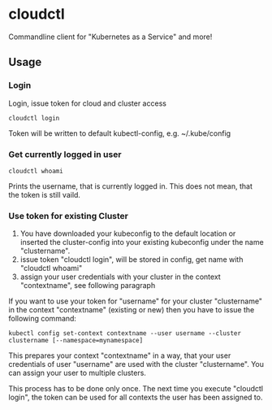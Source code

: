 # cloudctl

Commandline client for "Kubernetes as a Service" and more!

## Usage

### Login

Login, issue token for cloud and cluster access
~~~~
cloudctl login
~~~~

Token will be written to default kubectl-config, e.g. ~/.kube/config

### Get currently logged in user

~~~~
cloudctl whoami
~~~~

Prints the username, that is currently logged in. This does not mean, that the token is still vaild.

### Use token for existing Cluster

1. You have downloaded your kubeconfig to the default location or inserted the cluster-config into your existing kubeconfig under the name "clustername".
2. issue token "cloudctl login", will be stored in config, get name with "cloudctl whoami"
3. assign your user credentials with your cluster in the context "contextname", see following paragraph 

If you want to use your token for "username" for your cluster "clustername" in the context "contextname" (existing or new) then you have to issue the following command:
~~~~
kubectl config set-context contextname --user username --cluster clustername [--namespace=mynamespace]
~~~~

This prepares your context "contextname" in a way, that your user credentials of user "username" are used with the cluster "clustername".
You can assign your user to multiple clusters.

This process has to be done only once. The next time you execute "cloudctl login", the token can be used for all contexts the user has been assigned to.
